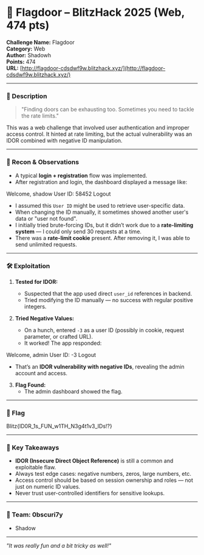 # 🚪 Flagdoor – BlitzHack 2025 (Web, 474 pts)

**Challenge Name:** Flagdoor  
**Category:** Web  
**Author:** Shadowh  
**Points:** 474  
**URL:** [http://flagdoor-cdsdwf9w.blitzhack.xyz/](http://flagdoor-cdsdwf9w.blitzhack.xyz/)

---

### 📝 Description

> "Finding doors can be exhausting too. Sometimes you need to tackle the rate limits."

This was a web challenge that involved user authentication and improper access control. It hinted at rate limiting, but the actual vulnerability was an IDOR combined with negative ID manipulation.

---

### 🧠 Recon & Observations

- A typical **login + registration** flow was implemented.
- After registration and login, the dashboard displayed a message like:

Welcome, shadow
User ID: 58452
Logout

- I assumed this `User ID` might be used to retrieve user-specific data.
- When changing the ID manually, it sometimes showed another user's data or "user not found".
- I initially tried brute-forcing IDs, but it didn’t work due to a **rate-limiting system** — I could only send 30 requests at a time.
- There was a **rate-limit cookie** present. After removing it, I was able to send unlimited requests.

---

### 🛠️ Exploitation

1. **Tested for IDOR:**
   - Suspected that the app used direct `user_id` references in backend.
   - Tried modifying the ID manually — no success with regular positive integers.

2. **Tried Negative Values:**
   - On a hunch, entered `-3` as a user ID (possibly in cookie, request parameter, or crafted URL).
   - It worked! The app responded:

Welcome, admin
User ID: -3
Logout

- That’s an **IDOR vulnerability with negative IDs**, revealing the admin account and access.

3. **Flag Found:**
   - The admin dashboard showed the flag.

---

### 🏁 Flag

Blitz{ID0R_1s_FUN_w1TH_N3g4t1v3_IDs!?}

---

### 🔑 Key Takeaways

- **IDOR (Insecure Direct Object Reference)** is still a common and exploitable flaw.
- Always test edge cases: negative numbers, zeros, large numbers, etc.
- Access control should be based on session ownership and roles — not just on numeric ID values.
- Never trust user-controlled identifiers for sensitive lookups.

---

### 👥 Team: 0bscuri7y

- Shadow  

---

*"It was really fun and a bit tricky as well!"*
